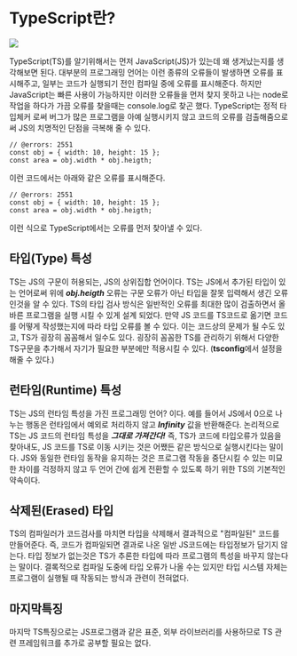 # TypeScript란?
<img src="https://poiemaweb.com/img/typescript-logo.png">

TypeScript(TS)를 알기위해서는 먼저 JavaScript(JS)가 있는데 왜 생겨났는지를 생각해보면 된다.
대부분의 프로그래밍 언어는 이런 종류의 오류들이 발생하면 오류를 표시해주고, 일부는 코드가 실행되기 전인 컴파일 중에 오류를 표시해준다.
하지만 JavaScript는 빠른 사용이 가능하지만 이러한 오류들을 먼저 찾지 못하고 나는 node로 작업을 하다가 가끔 오류를 찾을때는 console.log로 찾곤 했다.
TypeScript는 정적 타입체커 로써 버그가 많은 프로그램을 아예 실행시키지 않고 코드의 오류를 검출해줌으로써 JS의 치명적인 단점을 극복해 줄 수 있다.
```{.TypeScript}
// @errors: 2551
const obj = { width: 10, height: 15 };
const area = obj.width * obj.heigth;
```
이런 코드에서는 아래와 같은 오류를 표시해준다.
```{.TypeScript}
// @errors: 2551
const obj = { width: 10, height: 15 };
const area = obj.width * obj.heigth;
```
이런 식으로 TypeScript에서는 오류를 먼저 찾아낼 수 있다.

## 타입(Type) 특성

TS는 JS의 구문이 허용되는, JS의 상위집합 언어이다. TS는 JS에서 추가된 타입이 있는 언어로써 위에 ***obj.heigth*** 오류는 구문 오류가 아닌 타입을 잘못 입력해서 생긴 오류인것을 알 수 있다.
TS의 타입 검사 방식은 일반적인 오류를 최대한 많이 검출하면서 올바른 프로그램을 실행 시킬 수 있게 설계 되었다.
만약 JS 코드를 TS코드로 옮기면 코드를 어떻게 작성했는지에 따라 타입 오류를 볼 수 있다. 이는 코드상의 문제가 될 수도 있고, TS가 굉장히 꼼꼼해서 일수도 있다. 굉장히 꼼꼼한 TS를 관리하기 위해서 
다양한 TS구문을 추가해서 자기가 필요한 부분에만 적용시킬 수 있다. (**tsconfig**에서 설정을 해줄 수 있다.)

## 런타임(Runtime) 특성

TS는 JS의 런타임 특성을 가진 프로그래밍 언어? 이다.
예를 들어서 JS에서 0으로 나누는 행동은 런타임에서 예외로 처리하지 않고 ***Infinity*** 값을 반환해준다. 논리적으로 TS는 JS 코드의 런타임 특성을 ***그대로 가져간다!***
즉, TS가 코드에 타입오류가 있음을 찾아내도, JS 코드를 TS로 이동 시키는 것은 어쨌든 같은 방식으로 실행시킨다는 말이다.
JS와 동일한 런타임 동작을 유지하는 것은 프로그램 작동을 중단시킬 수 있는 미묘한 차이를 걱정하지 않고 두 언어 간에 쉽게 전환할 수 있도록 하기 위한 TS의 기본적인 약속이다.

## 삭제된(Erased) 타입

TS의 컴파일러가 코드검사를 마치면 타입을 삭제해서 결과적으로 "컴파일된" 코드를 만들어준다. 즉, 코드가 컴파일되면 결과로 나온 일반 JS코드에는 타입정보가 담기지 않는다.
타입 정보가 없는것은 TS가 추론한 타입에 따라 프로그램의 특성을 바꾸지 않는다는 말이다. 결록적으로 컴파일 도중에 타입 오류가 나올 수는 있지만 타입 시스템 자체는 프로그램이 실행될 때 작동되는 방식과 관련이 전혀없다.

## 마지막특징
마지막 TS특징으로는 JS프로그램과 같은 표준, 외부 라이브러리를 사용하므로 TS 관련 프레임워크를 추가로 공부할 필요는 없다.
